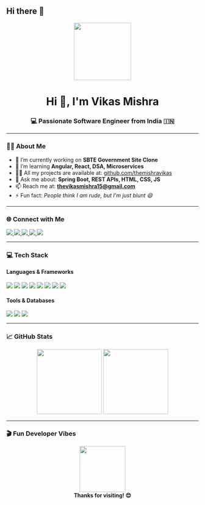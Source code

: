 ## Hi there 👋
<!-- Header GIF -->
<div align="center">
  <img height="150" src="https://media.giphy.com/media/M9gbBd9nbDrOTu1Mqx/giphy.gif"  />
</div>

<h1 align="center">Hi 👋, I'm Vikas Mishra</h1>
<h3 align="center">💻 Passionate Software Engineer from India 🇮🇳</h3>

---

### 👨‍💻 About Me

- 🔭 I’m currently working on **SBTE Government Site Clone**
- 🌱 I’m learning **Angular, React, DSA, Microservices**
- 👨‍💻 All my projects are available at: [github.com/themishravikas](https://github.com/themishravikas)
- 💬 Ask me about: **Spring Boot, REST APIs, HTML, CSS, JS**
- 📫 Reach me at: **thevikasmishra15@gmail.com**
- ⚡ Fun fact: *People think I am rude, but I’m just blunt 😄*

---

### 🌐 Connect with Me

<p align="left">
  <a href="https://www.linkedin.com/in/vikasmishra15/" target="_blank">
    <img src="https://img.shields.io/badge/LinkedIn-0077B5?style=flat&logo=linkedin&logoColor=white" />
  </a>
  <a href="https://instagram.com/thevikasmishra_" target="_blank">
    <img src="https://img.shields.io/badge/Instagram-E4405F?style=flat&logo=instagram&logoColor=white" />
  </a>
  <a href="https://www.codechef.com/users/vikas_mis_15" target="_blank">
    <img src="https://img.shields.io/badge/CodeChef-5B4638?style=flat&logo=codechef&logoColor=white" />
  </a>
  <a href="https://www.hackerrank.com/thevikasmishra15" target="_blank">
    <img src="https://img.shields.io/badge/Hackerrank-2EC866?style=flat&logo=HackerRank&logoColor=white" />
  </a>
  <a href="https://leetcode.com/thevikasmishra/" target="_blank">
    <img src="https://img.shields.io/badge/LeetCode-FFA116?style=flat&logo=leetcode&logoColor=white" />
  </a>
</p>

---

### 💻 Tech Stack

#### Languages & Frameworks
<p>
  <img src="https://img.shields.io/badge/Java-007396?style=flat&logo=java&logoColor=white" />
  <img src="https://img.shields.io/badge/SpringBoot-6DB33F?style=flat&logo=spring-boot&logoColor=white" />
  <img src="https://img.shields.io/badge/Angular-DD0031?style=flat&logo=angular&logoColor=white" />
  <img src="https://img.shields.io/badge/React-20232A?style=flat&logo=react&logoColor=61DAFB" />
  <img src="https://img.shields.io/badge/TypeScript-3178C6?style=flat&logo=typescript&logoColor=white" />
  <img src="https://img.shields.io/badge/JavaScript-F7DF1E?style=flat&logo=javascript&logoColor=black" />
  <img src="https://img.shields.io/badge/HTML5-E34F26?style=flat&logo=html5&logoColor=white" />
  <img src="https://img.shields.io/badge/CSS3-1572B6?style=flat&logo=css3&logoColor=white" />
</p>

#### Tools & Databases
<p>
  <img src="https://img.shields.io/badge/MySQL-4479A1?style=flat&logo=mysql&logoColor=white" />
  <img src="https://img.shields.io/badge/Git-F05032?style=flat&logo=git&logoColor=white" />
  <img src="https://img.shields.io/badge/Postman-FF6C37?style=flat&logo=postman&logoColor=white" />
</p>

---

### 📈 GitHub Stats

<p align="center">
  <img src="https://github-readme-stats.vercel.app/api?username=themishravikas&show_icons=true&theme=radical" height="170" />
  <img src="https://github-readme-stats.vercel.app/api/top-langs/?username=themishravikas&layout=compact&theme=radical" height="170" />
</p>

---

### 🎬 Fun Developer Vibes

<div align="center">
  <img src="https://media.giphy.com/media/3o6ZsYm5M1U6VfEpYA/giphy.gif" height="120"/>
  <br/>
  <strong>Thanks for visiting! 😊</strong>
</div>





<!--
**themishravikas/themishravikas** is a ✨ _special_ ✨ repository because its `README.md` (this file) appears on your GitHub profile.

Here are some ideas to get you started:

- 🔭 I’m currently working on ...
- 🌱 I’m currently learning ...
- 👯 I’m looking to collaborate on ...
- 🤔 I’m looking for help with ...
- 💬 Ask me about ...
- 📫 How to reach me: ...
- 😄 Pronouns: ...
- ⚡ Fun fact: ...
-->
